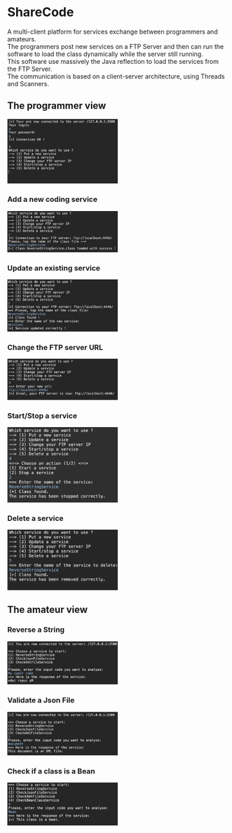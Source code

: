 # ShareCode
A multi-client platform for services exchange between programmers and amateurs.<br>
The programmers post new services on a FTP Server and then can run the software to load the class dynamically while the server still running.<br>
This software use massively the Java reflection to load the services from the FTP Server.<br>
The communication is based on a client-server architecture, using Threads and Scanners.

<h2>The programmer view</h2>
<img src="ReadMeContent/programmerView.png" alt="" width=50% />

<h3>Add a new coding service</h3>
<img src="ReadMeContent/1.png" alt="" width=50% />

<h3>Update an existing service</h3>
<img src="ReadMeContent/2.png" alt="" width=50% />

<h3>Change the FTP server URL</h3>
<img src="ReadMeContent/3.png" alt="" width=50% />

<h3>Start/Stop a service</h3>
<img src="ReadMeContent/4.png" alt="" width=50% />

<h3>Delete a service</h3>
<img src="ReadMeContent/5.png" alt="" width=50% />

<h2>The amateur view</h2>

<h3>Reverse a String</h3>
<img src="ReadMeContent/Ama1.png" alt="" width=50% />

<h3>Validate a Json File</h3>
<img src="ReadMeContent/Ama3.png" alt="" width=50% />

<h3>Check if a class is a Bean</h3>
<img src="ReadMeContent/Ama4.png" alt="" width=50% />
 
